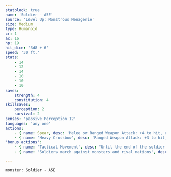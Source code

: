 ```yaml
---
statblock: true
name: 'Soldier - A5E'
source: 'Level Up: Monstrous Menagerie'
size: Medium
type: Humanoid
cr: 1
ac: 16
hp: 19
hit_dice: '3d8 + 6'
speed: '30 ft.'
stats:
    - 14
    - 12
    - 14
    - 10
    - 10
    - 10
saves:
    strength: 4
    constitution: 4
skillsaves:
    perception: 2
    survival: 2
senses: 'passive Perception 12'
languages: 'any one'
actions:
    - { name: Spear, desc: 'Melee or Ranged Weapon Attack: +4 to hit, reach 5 ft. or range 20/60 ft., one target. Hit: 5 (1d6 + 2) piercing damage, or 9 (2d6 + 2) piercing damage if within 5 feet of an ally that is not incapacitated.' }
    - { name: 'Heavy Crossbow', desc: 'Ranged Weapon Attack: +3 to hit, range 100/400 ft., one target. Hit: 6 (1d10 + 1) piercing damage.' }
'bonus actions':
    - { name: 'Tactical Movement', desc: "Until the end of the soldier's turn, their Speed is halved and their movement doesn't provoke opportunity attacks." }
    - { name: 'Soldiers march against monsters and rival nations', desc: 'Soldiers are tougher and more organized than city guards.' }

---
```

```statblock
monster: Soldier - A5E
```
